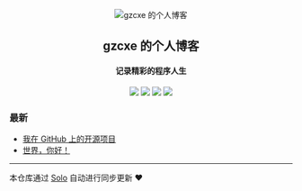 <p align="center"><img alt="gzcxe 的个人博客" src="https://static.b3log.org/images/brand/solo-32.png"></p><h2 align="center">
gzcxe 的个人博客
</h2>

<h4 align="center">记录精彩的程序人生</h4>
<p align="center"><a title="gzcxe 的个人博客" target="_blank" href="https://github.com/gzcxe/solo-blog"><img src="https://img.shields.io/github/last-commit/gzcxe/solo-blog.svg?style=flat-square&color=FF9900"></a>
<a title="GitHub repo size in bytes" target="_blank" href="https://github.com/gzcxe/solo-blog"><img src="https://img.shields.io/github/repo-size/gzcxe/solo-blog.svg?style=flat-square"></a>
<a title="Solo Version" target="_blank" href="https://github.com/b3log/solo/releases"><img src="https://img.shields.io/badge/solo-3.6.7-f1e05a.svg?style=flat-square&color=blueviolet"></a>
<a title="Hits" target="_blank" href="https://github.com/b3log/hits"><img src="https://hits.b3log.org/gzcxe/solo-blog.svg"></a></p>

### 最新

* [我在 GitHub 上的开源项目](https://gzcxe.cn/my-github-repos)
* [世界，你好！](https://gzcxe.cn/hello-solo)



---

本仓库通过 [Solo](https://github.com/b3log/solo) 自动进行同步更新 ❤️ 